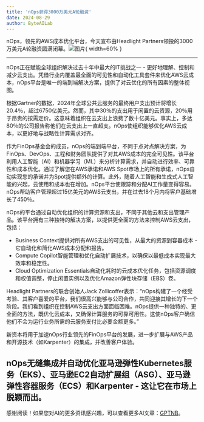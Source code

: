 ```yaml
---
title: 'nOps获得3000万美元A轮融资'
date: 2024-08-29
author: ByteAILab
---
```


nOps，领先的AWS成本优化平台，今天宣布由Headlight Partners领投的3000万美元A轮融资圆满闭幕。![图片](https://ai-techpark.com/wp-content/uploads/2024/08/nOps-960x540.jpg){ width=60% }

---
nOps正在赋能全球组织解决过去十年中最大的IT挑战之一 - 更好地理解、控制和减少云支出。凭借行业内覆盖最全面的可见性和自动化工具套件来优化AWS云成本，nOps平台是唯一的端到端解决方案，提供了对云优化的所有因素的整体视图。

根据Gartner的数据，2024年全球公共云服务的最终用户支出预计将增长20.4％，超过6750亿美元。然而，其中30％的支出用于闲置的云资源，20％用于昂贵的按需定价。这意味着组织在云支出上浪费了数十亿美元。事实上，多达80％的公司报告称他们在云支出上一直超支。nOps使组织能够优化AWS云成本，以更好地与战略性计算需求对齐。

作为FinOps基金会的成员，nOps的端到端平台，不同于点对点解决方案，为FinOps、DevOps、工程和财务团队提供了对其AWS成本的完全可见性。该平台利用人工智能（AI）和机器学习（ML）来分析计算需求，并自动进行效率、可靠性和成本优化。通过了解您在AWS承诺和AWS Spot市场上的所有承诺，nOps自动实现您的承诺并为Spot提供额外的计算。此外，随着人工智能和生成式人工智能的兴起，云使用和成本也在增加。nOps平台使跟踪和分配AI工作量变得容易。nOps帮助客户管理超过15亿美元的AWS云支出，并在过去18个月内将客户基础增长了450％。

nOps的平台通过自动优化组织的计算资源和支出，不同于其他云和支出管理产品。该平台拥有三种独特的解决方案，以提供更全面的方法来控制AWS云支出，包括：
- Business Context提供对所有AWS支出的可见性，从最大的资源到容器成本 - 它自动化和简化AWS成本分配和报告。
- Compute Copilot智能管理和优化自动扩展技术，以确保以最低成本实现最大效率和稳定性。
- Cloud Optimization Essentials自动化耗时的云成本优化任务，包括资源调度和权值调整，停止闲置实例以及优化Amazon弹性块存储（EBS）卷。

Headlight Partners的联合创始人Jack Zollicoffer表示：“nOps构建了一个经受考验、其客户喜爱的平台，我们很高兴能够与公司合作，共同迎接其增长的下一个阶段。我们看到组织在控制AWS云支出方面面临困难。nOps提供一种独特的、更全面的方法，既优化云成本，又确保计算服务的可靠可用性。这使nOps客户确信他们不会为运行业务所需的云服务支付比必要金额更多。”

新资本将用于加速nOps行业领先的FinOps平台的发展，进一步扩展与AWS产品和开源技术（如Karpenter）的集成，并改善客户体验。

nOps无缝集成并自动优化亚马逊弹性Kubernetes服务（EKS）、亚马逊EC2自动扩展组（ASG）、亚马逊弹性容器服务（ECS）和Karpenter - 这让它在市场上脱颖而出。
---
感谢阅读！如果您对AI的更多资讯感兴趣，可以查看更多AI文章：[GPTNB](https://gptnb.com)。